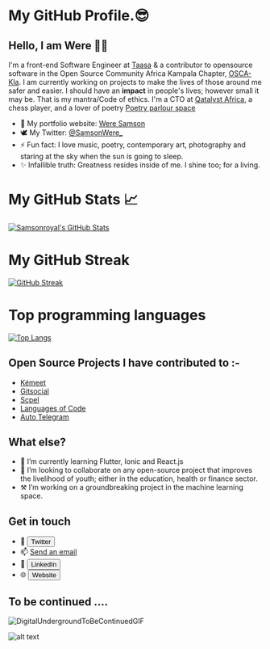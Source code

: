 <!DOCTYPE html>
<html lang="en-US">
<head>

<meta charset="utf-8">
<meta name="viewport" content="width=device-width, initial-scale=1">
<link rel="stylesheet" href="Samsonroyal.css">
  
</head>
<body>

# My GitHub Profile.😎
<!--
**Samsonroyal/Samsonroyal** is a ✨ _special_ ✨ repository because its `README.md` (this file) appears on your GitHub profile.-->
<!-- 
**About section-->
## Hello, I am Were 👋🏾 
I'm a front-end Software Engineer at [Taasa](https://www.taasa.app) & a contributor to opensource software in the Open Source Community Africa Kampala Chapter, [OSCA-Kla](https://oscakampala.org/). I am currently working on projects to make the lives of those around me safer and easier. I should have an **impact** in people's lives; however small it may be. That is my mantra/Code of ethics. I'm a CTO at [Qatalyst Africa](https://qatalystafrica.com), a chess player, and a lover of poetry [Poetry parlour space](https://www.twitter.com/PoetryParlour_)

- 🌱 My portfolio website: [Were Samson](https://weresamson.com/)
- 🕊 My Twitter: [@SamsonWere_](https://twitter.com/samsonwere_)
- ⚡ Fun fact: I love music, poetry, contemporary art, photography and staring at the sky when the sun is going to sleep.
- ✨ Infallible truth: Greatness resides inside of me. I shine too; for a living.

# My GitHub Stats &#x1f4c8;
<a href="https://github.com/Samsonroyal/Samsonroyal">
 
<img align="center" src="https://github-readme-stats.vercel.app/api/?username=Samsonroyal&count_private=true&theme=chartreuse-dark&show_icons=true&show=issues,contribs" alt="Samsonroyal's GitHub Stats"/>
 
</a>


# My GitHub Streak
[![GitHub Streak](https://github-readme-streak-stats.herokuapp.com/?user=samsonroyal&theme=tokyonight&border_radius=2.8&date_format=j%20M%5B%20Y%5D&background=08061B)](https://git.io/streak-stats)

# Top programming languages
[![Top Langs](https://github-readme-stats.vercel.app/api/top-langs/?username=Samsonroyal)](https://github.com/Samsonroyal/github-readme-stats)

<!-- 
**Work experience section-->
## Open Source Projects I have contributed to :-
- <a href="https://github.com/Samsonroyal/kemeet">Kémeet</a>
- <a href="https://github.com/Samsonroyal/gitsocial">Gitsocial</a>
- <a href="https://github.com/Samsonroyal/Scpel">Scpel</a> 
- <a href="https://github.com/Samsonroyal/LanguagesOfCode">Languages of Code</a> 
- [Auto Telegram](https://github.com/OSCA-Kampala-Chapter/autotelegram)

## What else?
- 🌱 I’m currently learning Flutter, Ionic and React.js
- 👯 I’m looking to collaborate on any open-source project that improves the livelihood of youth; either in the education, health or finance sector.
- ⚒️ I’m working on a groundbreaking project in the machine learning space.
<!-- 
**Contact section-->
## Get in touch
- 🐥 <a href="https://twitter.com/SamsonWere_"><button type="button">Twitter</button></a>
- 📫 <a href="mailto:werefast2000@gmail.com">Send an email</a>
- 🏢 <a href="https://www.linkedin.com/in/were-samson/"><button type="button">LinkedIn</button></a>
- 🌐 <a href="https://www.weresamson.me"><button type="button">Website</button></a>
<!-- 
**Teaser outro-->
## To be continued ....
![DigitalUndergroundToBeContinuedGIF](https://user-images.githubusercontent.com/26835888/194743078-2f02b81b-7292-46e4-bb78-16e141f1b858.gif)


![alt text](https://visitor-badge.laobi.icu/badge?page_id=Samsonroyal)
  </body>
  </html>
